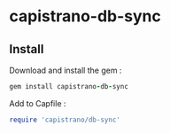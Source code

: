 # capistrano-db-sync

## Install

Download and install the gem :

```ruby
gem install capistrano-db-sync
```

Add to Capfile :

```ruby
require 'capistrano/db-sync'